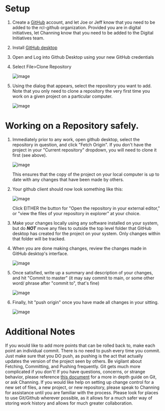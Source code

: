 # Setup
1. Create a [GitHub](https://github.com/) account, and let Joe or Jeff know that you need to be added to the rcl-github organization. Provided you are in digital initiatives, let Channing know that you need to be added to the Digital Initiatives team.
2. Install [GitHub desktop](https://central.github.com/deployments/desktop/desktop/latest/win32?format=msi)
3. Open and Log into Github Desktop using your new GitHub credentials
4. Select File>Clone Repository
 
    ![image](https://github.com/rochester-rcl/rcl-git-guide/assets/24469058/892278b1-1153-46ac-bf68-6e192585fce7)

5. Using the dialog that appears, select the repository you want to add. Note that you only need to clone a repository the very first time you work on a given project on a particular computer.

    ![image](https://github.com/rochester-rcl/rcl-git-guide/assets/24469058/8aeca2c6-dfee-4c9e-a232-b535e430268b)


# Working on a Repository safely.
1. Immediately prior to any work, open github desktop, select the repository in question, and click "Fetch Origin". If you don't have the project in your "Current repository" dropdown, you will need to clone it first (see above).

    ![image](https://github.com/rochester-rcl/rcl-git-guide/assets/24469058/6508f66b-77ac-441e-8290-b224a36cab89)
   
    This ensures that the copy of the project on your local computer is up to date with any changes that have been made by others.
2. Your github client should now look something like this: 

    ![image](https://github.com/rochester-rcl/rcl-git-guide/assets/24469058/03bec171-5c9c-4a40-863e-55dbce5ab4b8)

   Click EITHER the button for "Open the repository in your external editor," or "view the files of your repository in explorer" at your choice. 
3. Make your changes locally using any software installed on your system, but do ***NOT*** move any files to outside the top level folder that GitHub desktop has created for the project on your system. Only changes within that folder will be tracked. 
4. When you are done making changes, review the changes made in GitHub desktop's interface. 

    ![image](https://github.com/rochester-rcl/rcl-git-guide/assets/24469058/e4fdda78-e540-41e7-aa00-ede52e1a4692)

5. Once satisfied, write up a summary and description of your changes, and hit "Commit to master" (it may say commit to main, or some other word/ phrase after "commit to", that's fine)

    ![image](https://github.com/rochester-rcl/rcl-git-guide/assets/24469058/6c339ac0-21cf-4e06-a298-93e70e7f8f33)

6. Finally, hit "push origin" once you have made all changes in your sitting.

    ![image](https://github.com/rochester-rcl/rcl-git-guide/assets/24469058/8d93a118-201b-4993-a415-ed1100570807)

# Additional Notes
If you would like to add more points that can be rolled back to, make each point an individual commit. There is no need to push every time you commit. Just make sure that you DO push, as pushing is the act that actually updates the version of the project seen by others.
Be vigilant about Fetching, Committing, and Pushing frequently. Git gets much more complicated if you don't!
If you have questions, concerns, or strange behavior, please reference [this document](https://github.com/rochester-rcl/rcl-git-guide/tree/main) for a more in depth guide on Git, or ask Channing.
If you would like help on setting up change control for a new set of files, a new project, or new repository, please speak to Channing for assistance until you are familiar with the process.
Please look for places to use Git/Github wherever possible, as it allows for a much safer way of storing work history and allows for much greater collaboration.
